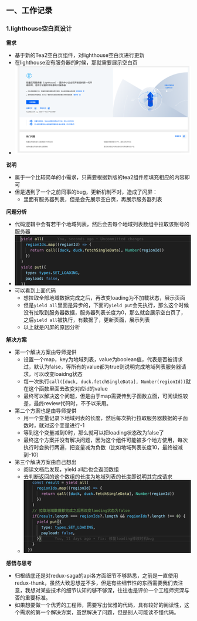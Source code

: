 ## 一、工作记录

### 1.lighthouse空白页设计

**需求**

- 基于新的Tea2空白页组件，对lighthouse空白页进行更新
- 在lighthouse没有服务器的时候，那就需要展示空白页
- ![](./images/lighthouse_blank_01.png)

**说明**

- 属于一个比较简单的小需求，只需要根据新版的tea2组件库填充相应的内容即可
- 但是遇到了一个之前同事的bug，更新机制不对，造成了闪屏：
  - 里面有服务器列表，但是会先展示空白页，再展示服务器列表

**问题分析**

- 代码逻辑中会有若干个地域列表，然后会去每个地域列表数组中拉取该账号的服务器
- <img src="./images/lighthouse_blank_02.png" style="zoom:50%;" />
- 可以看到上面代码
  - 想拉取全部地域数据完成之后，再改变loading为不加载状态，展示页面
  - 但是`yield all`里面是异步的，下面的`yield put`会先执行，那么这个时候没有拉取到服务器数据，服务器列表长度为0，那么就会展示空白页了，之后`yield all`被执行，有数据了，更新页面，展示列表
  - 以上就是闪屏的原因分析

**解决方案**

- 第一个解决方案由导师提供
  - 设置一个map，key为地域列表，value为boolean值，代表是否被请求过，默认为false，等所有的value都为true则说明完成地域列表服务器请求，可以改变loaidng状态
  - 每一次执行`call([duck, duck.fetchSingleData], Number(regionId))`就在这个函数里面去改变对应id的value
  - 最终可以解决这个问题，但是由于map需要传到子函数立面，可阅读性较差，最终review代码时，不予以采用。
- 第二个方案也是由导师提供
  - 用一个变量记录下地域列表的长度，然后每次执行拉取服务器数据的子函数时，就对这个变量进行-1
  - 等到这个变量减到0时，那么就可以把loading状态改为false了
  - 最终这个方案并没有解决问题，因为这个组件可能被多个地方使用，每次执行时会执行两遍，把变量减为负数（比如地域列表长度10，最终被减到-10）
- 第三个解决方案由自己想出
  - 阅读文档后发现，yield all后也会返回数组
  - 去判断返回的这个数组的长度为地域列表的长度即说明其完成请求
  - <img src="./images/lighthouse_blank_03.png" style="zoom:50%;" />

**感悟与思考**

- 归根结底还是对redux-saga的api各方面细节不够熟悉，之前是一直使用redux-thunk，虽然大致思想差不多，但是有些细节性的东西需要我们去注意，我想对某些技术的细节认知的够不够深，往往也是评价一个工程师资深与否的重要标准。
- 如果想要做一个优秀的工程师，需要写出优雅的代码，具有较好的阅读性，这个需求的第一个解决方案，虽然解决了问题，但是别人可能读不懂代码。

